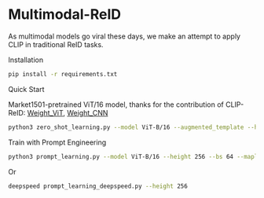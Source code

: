 # Multimodal-ReID

As multimodal models go viral these days, we make an attempt to apply CLIP in traditional ReID tasks.

Installation

```bash
pip install -r requirements.txt
```

Quick Start

Market1501-pretrained ViT/16 model, 
thanks for the contribution of CLIP-ReID: 
[Weight_ViT](https://drive.google.com/file/d/1GnyAVeNOg3Yug1KBBWMKKbT2x43O5Ch7/view), 
[Weight_CNN](https://drive.google.com/file/d/1sBqCr5LxKcO9J2V0IvLQPb0wzwVzIZUp/view)

```bash
python3 zero_shot_learning.py --model ViT-B/16 --augmented_template --height 256
```

Train with Prompt Engineering
```bash
python3 prompt_learning.py --model ViT-B/16 --height 256 --bs 64 --maple
```
Or
```bash
deepspeed prompt_learning_deepspeed.py --height 256
```